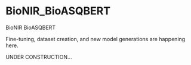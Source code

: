 # BioNIR_BioASQBERT
BioNIR BioASQBERT

Fine-tuning, dataset creation, and new model generations are happening here.


UNDER CONSTRUCTION...
